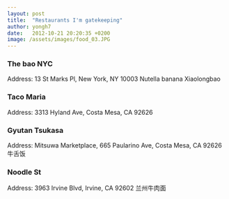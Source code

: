 ```yaml
---
layout: post
title:  "Restaurants I'm gatekeeping"
author: yongh7
date:   2012-10-21 20:20:35 +0200
image: /assets/images/food_03.JPG
---
```


### The bao NYC
Address: 13 St Marks Pl, New York, NY 10003
Nutella banana Xiaolongbao


### Taco Maria
Address: 3313 Hyland Ave, Costa Mesa, CA 92626

### Gyutan Tsukasa
Address: Mitsuwa Marketplace, 665 Paularino Ave, Costa Mesa, CA 92626
牛舌饭

### Noodle St
Address: 3963 Irvine Blvd, Irvine, CA 92602
兰州牛肉面



